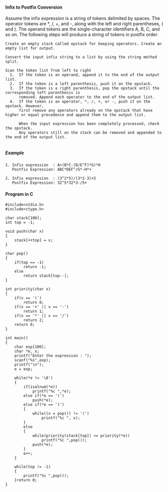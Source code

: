 #### Infix to Postfix Conversion
Assume the infix expression is a string of tokens delimited by spaces. The operator tokens are *, /, +, and -, along with the left and right parentheses, ( and ). The operand tokens are the single-character identifiers A, B, C, and so on. The following steps will produce a string of tokens in postfix order.
```
Create an empty stack called opstack for keeping operators. Create an empty list for output.

Convert the input infix string to a list by using the string method split.

Scan the token list from left to right
  1.  If the token is an operand, append it to the end of the output list.
  2.  If the token is a left parenthesis, push it on the opstack.
  3.  If the token is a right parenthesis, pop the opstack until the corresponding left parenthesis is
      removed. Append each operator to the end of the output list.
  4.  If the token is an operator, *, /, +, or -, push it on the opstack. However, 
      first remove any operators already on the opstack that have higher or equal precedence and append them to the output list.

      When the input expression has been completely processed, check the opstack. 
      Any operators still on the stack can be removed and appended to the end of the output list.
    
```
##### Example
```
1. Infix expression  : A+(B*C-(D/E^F)*G)*H
   Postfix Expression: ABC*DEF^/G*-H*+
  
2. Infix expression  : (3^2*5)/(3*2-3)+5
   Postfix Expression: 32^5*32*3-/5+

```

#### Program in C 
```
#include<stdio.h>
#include<ctype.h>

char stack[100];
int top = -1;

void push(char x)
{
    stack[++top] = x;
}

char pop()
{
    if(top == -1)
        return -1;
    else
        return stack[top--];
}

int priority(char x)
{
    if(x == '(')
        return 0;
    if(x == '+' || x == '-')
        return 1;
    if(x == '*' || x == '/')
        return 2;
    return 0;
}

int main()
{
    char exp[100];
    char *e, x;
    printf("Enter the expression : ");
    scanf("%s",exp);
    printf("\n");
    e = exp;
    
    while(*e != '\0')
    {
        if(isalnum(*e))
            printf("%c ",*e);
        else if(*e == '(')
            push(*e);
        else if(*e == ')')
        {
            while((x = pop()) != '(')
                printf("%c ", x);
        }
        else
        {
            while(priority(stack[top]) >= priority(*e))
                printf("%c ",pop());
            push(*e);
        }
        e++;
    }
    
    while(top != -1)
    {
        printf("%c ",pop());
    }return 0;
}

```
